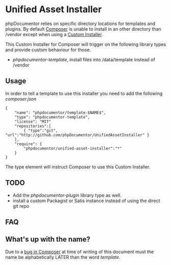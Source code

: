 Unified Asset Installer
=======================

phpDocumentor relies on specific directory locations for templates and plugins.
By default [Composer](http://getcomposer.org) is unable to install in an other
directory than /vendor except when using a
[Custom Installer](http://getcomposer.org/doc/articles/custom-installers.md).

This Custom Installer for Composer will trigger on the following library types
and provide custom behaviour for those.

* *phpdocumentor-template*, install files into /data/template instead of /vendor

Usage
-----

In order to tell a template to use this installer you need to add the following
*composer.json*

```
{
    "name": "phpdocumentor/template-$NAME$",
    "type": "phpdocumentor-template",
    "license": "MIT"
    "repositories":[
        { "type":"git", "url":"http://github.com/phpDocumentor/UnifiedAssetInstaller" }
    ],
    "require": {
        "phpdocumentor/unified-asset-installer":"*"
    }
}
```

The type element will instruct Composer to use this Custom Installer.

TODO
----

* Add the *phpdocumentor-plugin* library type as well.
* install a custom Packagist or Satis instance instead of using the direct git
  repo

FAQ
---

## What's up with the name?

Due to a [bug in Composer](https://github.com/composer/composer/issues/655) at
time of writing of this document must the name be alphabetically LATER than the
word *template*.
